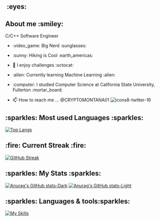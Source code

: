 <h2><img src="https://komarev.com/ghpvc/?username=DaveBeCoding&style=flat-square&color=blue" alt=""/> :eyes:</h2>

<h2> About me :smiley: </h2>
<p>C/C++ Software Engineer</p>

- <p>:video_game: Big Nerd :sunglasses:</p>
- <p>:sunny: Hiking is Cool :earth_americas:</p>
- <p>👋 I enjoy challenges :octocat: </p>
- <p>:alien: Currently learning Machine Learning :alien:</p>
- <p>:computer: I studied Computer Science at California State University, Fullerton :mortar_board:</p>  

- 📫 How to reach me ... @CRYPTOMONTANA01 ![icons8-twitter-16](https://user-images.githubusercontent.com/70411835/168958894-1b2be630-5859-40ec-9648-227ec63111f5.png)

<!-- - 👋 Hi, I’m @DaveBeCoding
- 👀 I’m interested in ... Machine Learning research :computer:
- 🌱 I’m currently learning ... DevOps :checkered_flag:
- 💞️ I’m looking to collaborate on ... Cool Stuff, Dude :us:
- 📫 How to reach me ... @CRYPTOMONTANA01 ![icons8-twitter-16](https://user-images.githubusercontent.com/70411835/168958894-1b2be630-5859-40ec-9648-227ec63111f5.png)
 -->

<h2>:sparkles: Most used Languages :sparkles: </h2>

[![Top Langs](https://github-readme-stats.vercel.app/api/top-langs/?username=DaveBeCoding&layout=compact&theme=radical)](https://github.com/anuraghazra/github-readme-stats)


<h2>:fire: Current Streak :fire:</h2>

[![GitHub Streak](https://streak-stats.demolab.com/?user=DaveBeCoding&theme=radical)](https://git.io/streak-stats)

<h2>:sparkles: My Stats :sparkles: </h2>

[![Anurag's GitHub stats-Dark](https://github-readme-stats.vercel.app/api?username=DaveBeCoding&show_icons=true&theme=dark#gh-dark-mode-only)](https://github.com/anuraghazra/github-readme-stats#gh-dark-mode-only)
[![Anurag's GitHub stats-Light](https://github-readme-stats.vercel.app/api?username=DaveBeCoding&show_icons=true&theme=default#gh-light-mode-only)](https://github.com/anuraghazra/github-readme-stats#gh-light-mode-only)

<h2>:sparkles: Languages & tools:sparkles: </h2>

[![My Skills](https://skillicons.dev/icons?i=cpp,c,cmake,py,bash,github,js,docker,react,neovim,nodejs,md,aws,tensorflow,jenkins,gitlab,firbase,django,md,qt,raspberrypi,visualstudio,vscode,vue,vim,linux)](https://skillicons.dev)

<!---
DaveBeCoding/DaveBeCoding is a ✨ special ✨ repository because its `README.md` (this file) appears on your GitHub profile.
You can click the Preview link to take a look at your changes.
--->

